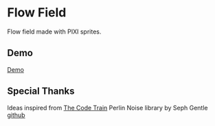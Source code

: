 # Flow Field

Flow field made with PIXI sprites.

## Demo
[Demo](https://lingyanzhou.github.io/SomeGenerativeArt/FlowField-js/)

## Special Thanks
Ideas inspired from [The Code Train](https://www.youtube.com/watch?v=sor1nwNIP9A&t=9022s)
Perlin Noise library by Seph Gentle [github](https://github.com/josephg)
